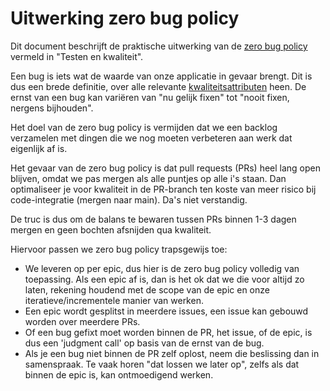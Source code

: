 # Uitwerking zero bug policy

Dit document beschrijft de praktische uitwerking van de [zero bug policy](/documentatie/ontwikkelproces/testen-en-kwaliteit.md#zero-bug-policy) vermeld in "Testen en kwaliteit".

Een bug is iets wat de waarde van onze applicatie in gevaar brengt. Dit is dus een brede definitie, over alle relevante [kwaliteitsattributen](/documentatie/ontwikkelproces/testen-en-kwaliteit.md#kwaliteitsattributen) heen. De ernst van een bug kan variëren van "nu gelijk fixen" tot "nooit fixen, nergens bijhouden".

Het doel van de zero bug policy is vermijden dat we een backlog verzamelen met dingen die we nog moeten verbeteren aan werk dat eigenlijk af is.

Het gevaar van de zero bug policy is dat pull requests (PRs) heel lang open blijven, omdat we pas mergen als alle puntjes op alle i's staan. Dan optimaliseer je voor kwaliteit in de PR-branch ten koste van meer risico bij code-integratie (mergen naar main). Da's niet verstandig.

De truc is dus om de balans te bewaren tussen PRs binnen 1-3 dagen mergen en geen bochten afsnijden qua kwaliteit.

Hiervoor passen we zero bug policy trapsgewijs toe:

- We leveren op per epic, dus hier is de zero bug policy volledig van toepassing. Als een epic af is, dan is het ok dat we die voor altijd zo laten, rekening houdend met de scope van de epic en onze iteratieve/incrementele manier van werken.
- Een epic wordt gesplitst in meerdere issues, een issue kan gebouwd worden over meerdere PRs.
- Of een bug gefixt moet worden binnen de PR, het issue, of de epic, is dus een 'judgment call' op basis van de ernst van de bug.
- Als je een bug niet binnen de PR zelf oplost, neem die beslissing dan in samenspraak. Te vaak horen "dat lossen we later op", zelfs als dat binnen de epic is, kan ontmoedigend werken.
